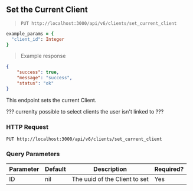 ## Set the Current Client

> `PUT http://localhost:3000/api/v6/clients/set_current_client`

```ruby
example_params = {
  "client_id": Integer
}
```

> Example response

```json
{
    "success": true,
    "message": "success",
    "status": "ok"
}
```

This endpoint sets the current Client.

??? currenlty possible to select clients the user isn't linked to ???

### HTTP Request

`PUT http://localhost:3000/api/v6/clients/set_current_client`

### Query Parameters

Parameter | Default | Description | Required?
--------- | ------- | ----------- | ---------
ID | nil | The uuid of the Client to set | Yes